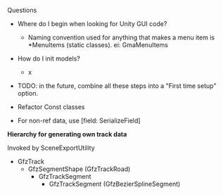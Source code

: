 Questions

* Where do I begin when looking for Unity GUI code?
  * Naming convention used for anything that makes a menu item is *MenuItems (static classes). ei: GmaMenuItems
* How do I init models?
  * x
* TODO: in the future, combine all these steps into a "First time setup" option.









* Refactor Const classes
* For non-ref data, use [field: SerializeField]





**Hierarchy for generating own track data**

Invoked by SceneExportUtility

* GfzTrack
  * GfzSegmentShape (GfzTrackRoad)
    * GfzTrackSegment
      * GfzTrackSegment (GfzBezierSplineSegment)